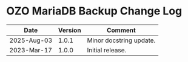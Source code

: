 # OZO MariaDB Backup Change Log

|Date|Version|Comment|
|----|-------|-------|
|2025-Aug-03|1.0.1|Minor docstring update.|
|2023-Mar-17|1.0.0|Initial release.|
